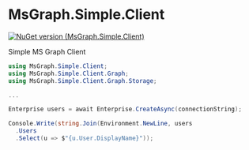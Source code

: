 # MsGraph.Simple.Client

[![NuGet version (MsGraph.Simple.Client)](https://img.shields.io/nuget/v/MsGraph.Simple.Client.svg?style=flat-square)](https://www.nuget.org/packages/MsGraph.Simple.Client/)

Simple MS Graph Client

```c#
using MsGraph.Simple.Client;
using MsGraph.Simple.Client.Graph;
using MsGraph.Simple.Client.Graph.Storage;

...

Enterprise users = await Enterprise.CreateAsync(connectionString);

Console.Write(string.Join(Environment.NewLine, users
  .Users
  .Select(u => $"{u.User.DisplayName}"));
```
